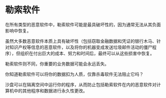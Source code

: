 # 勒索软件

在所有类型的恶意软件中，勒索软件可能是最具破坏性的，因为通常无法从其负面影响中恢复。

虽然大多数恶意软件本质上具有破坏性（包括窃取金融数据和凭证的银行木马、针对知识产权等信息的恶意软件，以及将你的机器变成发送垃圾邮件活动的僵尸程序），但组织在付出巨大的成本、努力和时间后，最终可以从这些损害中恢复。

勒索软件则不同，你重要的业务数据可能会永远丢失。

你知道勒索软件可以将你的数据扣为人质，仅靠杀毒软件无法阻止它吗？

沙盘可以在隔离空间中运行你的程序，从而防止包括勒索软件在内的恶意软件对计算机中的其他程序和数据进行永久性更改。
